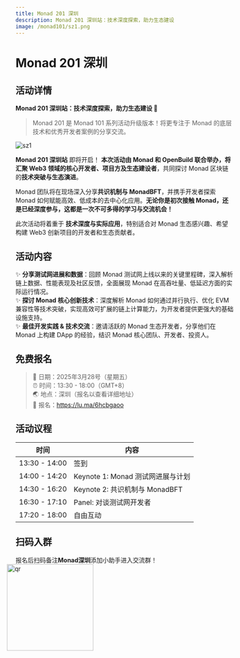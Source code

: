 ```yaml
---
title: Monad 201 深圳
description: Monad 201 深圳站：技术深度探索，助力生态建设
image: /monad101/sz1.png
---
```


# Monad 201 深圳

## 活动详情

​**Monad 201 深圳站：技术深度探索，助力生态建设 🚀**
> Monad 201 是 Monad 101 系列活动升级版本！将更专注于 Monad 的底层技术和优秀开发者案例的分享交流。

![sz1](/monad101/sz1.png)

**​Monad 201 深圳站** 即将开启！ **本次活动由 Monad 和 OpenBuild 联合举办，将汇聚 Web3 领域的核心开发者、项目方及生态建设者**，共同探讨 Monad 区块链的**技术突破与生态演进**。

​Monad 团队将在现场深入分享**共识机制与 MonadBFT**，并携手开发者探索 Monad 如何赋能高效、低成本的去中心化应用。**无论你是初次接触 Monad，还是已经深度参与，这都是一次不可多得的学习与交流机会！**

​此次活动将着重于 **技术深度与实际应用**，特别适合对 Monad 生态感兴趣、希望构建 Web3 创新项目的开发者和生态贡献者。


## 活动内容

✨ **分享测试网进展和数据**：回顾 Monad 测试网上线以来的关键里程碑，深入解析链上数据、性能表现及社区反馈，全面展现 Monad 在高吞吐量、低延迟方面的实际运行情况。  
✨ **探讨 Monad 核心创新技术**：深度解析 Monad 如何通过并行执行、优化 EVM 兼容性等技术突破，实现高效可扩展的链上计算能力，为开发者提供更强大的基础设施支持。  
✨ **​最佳开发实践 & 技术交流**：邀请活跃的 Monad 生态开发者，分享他们在 Monad 上构建 DApp 的经验，结识 Monad 核心团队、开发者、投资人。 


## 免费报名

> 📅 日期：2025年3月28号（星期五）  
⏰ 时间：13:30 - 18:00（GMT+8）  
🌏 地点：深圳（报名以查看详细地址）  
🔗 报名：https://lu.ma/6hcbgaoo   

## 活动议程 

| 时间 | 内容 |
|------|------|
| 13:30 - 14:00 | 签到 |
| 14:00 - 14:20 | Keynote 1: Monad 测试网进展与计划 |
| 14:30 - 16:20 | Keynote 2: 共识机制与 MonadBFT |
| 16:30 - 17:10 | Panel: 对谈测试网开发者 |
| 17:20 - 18:00 | 自由互动 |

## 扫码入群
​报名后扫码备注**Monad深圳**添加小助手进入交流群！
<img src="/monad101/sz-qr1.png" alt="qr" width="200px" style="margin-left: -20px;" />




